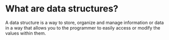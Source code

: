 # What are data structures?

A data structure is a way to store, organize and manage information or data in a way that allows you to the programmer to easily access or modify the values within them.

